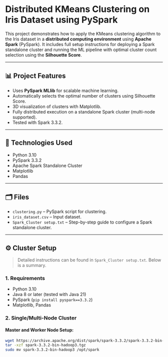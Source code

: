 # Distributed KMeans Clustering on Iris Dataset using PySpark

This project demonstrates how to apply the KMeans clustering algorithm to the Iris dataset in a **distributed computing environment** using **Apache Spark** (PySpark). It includes full setup instructions for deploying a Spark standalone cluster and running the ML pipeline with optimal cluster count selection using the **Silhouette Score**.

---

## 📊 Project Features

- Uses **PySpark MLlib** for scalable machine learning.
- Automatically selects the optimal number of clusters using Silhouette Score.
- 3D visualization of clusters with Matplotlib.
- Fully distributed execution on a standalone Spark cluster (multi-node supported).
- Tested with Spark 3.3.2.

---

## 🧰 Technologies Used

- Python 3.10
- PySpark 3.3.2
- Apache Spark Standalone Cluster
- Matplotlib
- Pandas

---

## 🗂 Files

- `clustering.py` – PySpark script for clustering.
- `iris_dataset.csv` – Input dataset.
- `Spark_Cluster setup.txt` – Step-by-step guide to configure a Spark standalone cluster.

---

## ⚙️ Cluster Setup

> Detailed instructions can be found in `Spark_Cluster setup.txt`. Below is a summary.

### 1. Requirements

- Python 3.10
- Java 8 or later (tested with Java 21)
- PySpark (`pip install pyspark==3.3.2`)
- Matplotlib, Pandas

### 2. Single/Multi-Node Cluster

#### Master and Worker Node Setup:

```bash
wget https://archive.apache.org/dist/spark/spark-3.3.2/spark-3.3.2-bin-hadoop3.tgz
tar -xzf spark-3.3.2-bin-hadoop3.tgz
sudo mv spark-3.3.2-bin-hadoop3 /opt/spark


